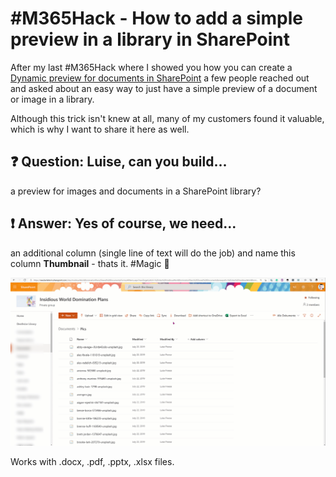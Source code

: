 # #M365Hack - How to add a simple preview in a library in SharePoint

After my last #M365Hack where I showed you how you can create a [Dynamic preview for documents in SharePoint](https://m365princess.com/create-a-dynamic-preview-for-documents-in-sharepoint/) a few people reached out and asked about an easy way to just have a simple preview of a document or image in a library. 

Although this trick isn't knew at all, many of my customers found it valuable, which is why I want to share it here as well. 

## ❓ Question: Luise, can you build...

a preview for images and documents in a SharePoint library?

## ❗ Answer: Yes of course, we need...

an additional column (single line of text will do the job) and name this column **Thumbnail** - thats it. #Magic 🔮

![How to add a Thumnbail column to a library](https://github.com/LuiseFreese/blog/blob/main/media/Thumbnail.gif)

Works with .docx, .pdf, .pptx, .xlsx files.
